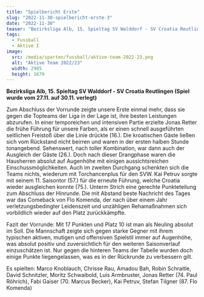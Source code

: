 ```yaml
---
title: "Spielbericht Erste"
slug: "2022-11-30-spielbericht-erste-3"
date: "2022-11-30"
teaser: "Bezirksliga Alb, 15. Spieltag SV Walddorf - SV Croatia Reutlingen 2:2"
tags:
  - Fussball
  - Aktive I
image:
  src: /media/sparten/fussball/aktive-team-2022-23.png
  alt: "Aktive Team 2022/23"
  width: 2985
  height: 1679 
---
```

**Bezirksliga Alb, 15. Spieltag SV Walddorf - SV Croatia Reutlingen (Spiel wurde vom 27.11. auf 30.11. verlegt)**

Zum Abschluss der Vorrunde zeigte unsere Erste einmal mehr, dass sie gegen die Topteams der Liga in der Lage ist, ihre besten Leistungen abzurufen. In einer temporeichen und intensiven Partie erzielte Jonas Retter die frühe Führung für unsere Farben, als er einen schnell ausgeführten seitlichen Freistoß über die Linie drückte (16.). Die kroatischen Gäste ließen sich vom Rückstand nicht beirren und waren in der ersten halben Stunde tonangebend. Sehenswert, nach toller Kombination, war dann auch der Ausgleich der Gäste (26.). Doch nach dieser Drangphase waren die Hausherren absolut auf Augenhöhe mit einigen aussichtsreichen Einschussmöglichkeiten. Auch im zweiten Durchgang schenkten sich die Teams nichts, wiederum mit Torchancenplus für den SVW. Kai Petruv sorgte mit seinem 11. Saisontor (57.) für die erneute Führung, welche Croatia wieder ausgleichen konnte (75.). Unterm Strich eine gerechte Punkteteilung zum Abschluss der Hinrunde. Die mit Abstand beste Nachricht des Tages war das Comeback von Flo Komenda, der nach über einem Jahr verletzungsbedingter Leidenszeit und unzähligen Rehamaßnahmen sich vorbildlich wieder auf den Platz zurückkämpfte.

Fazit der Vorrunde: Mit 17 Punkten und Platz 10 ist man als Neuling absolut im Soll. Die Mannschaft zeigte sich gegen starke Gegner mit ihrem typischen aktiven, mutigen und offensiven Spielstil immer auf Augenhöhe, was absolut positiv und zuversichtlich für den weiteren Saisonverlauf einzuschätzen ist. Nur gegen die hinteren Teams der Tabelle wurden doch einige Punkte liegengelassen, was es in der Rückrunde zu verbessern gilt.

Es spielten: Marco Knoblauch, Chrisse Rau, Amadou Bah, Robin Schraitle, David Schnitzler, Moritz Schwaibold, Luis Armbruster, Jonas Retter (74. Paul Röhrich), Fabi Gaiser (70. Marcus Becker), Kai Petruv, Stefan Tilgner (87. Flo Komenda)
